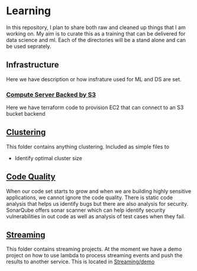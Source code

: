 # Learning

In this repository, I plan to share both raw and cleaned up things that I am working on. My aim is to curate this as a training that can be delivered for data science and ml. Each of the directories will be a stand alone and can be used seprately.

## Infrastructure

 Here we have description or how insfrature used for ML and DS are set.

### [Compute Server Backed by S3](Infrastructure/compute-server-storage)

Here we have terraform code to provision EC2 that can connect to an S3 bucket backend

## [Clustering](Clustering)

This folder contains anything clustering. Included as simple files to

- Identify optimal cluster size

## [Code Quality](CodeQuality)

When our code set starts to grow and when we are building highly sensitive applications, we cannot ignore the code quality. There is static code analysis that helps us identify bugs but there are also analysis for security. SonarQube offers sonar scanner which can help identify security vulnerabilities in out code as well as analysis of test cases when they fail.

## [Streaming](streaming)

This folder contains streaming projects. At the moment we have a demo project on how to use lambda to process streaming events and push the results to another service. This is located in [Streaming/demo](Streaming/demo/)
